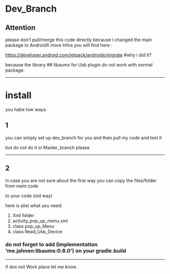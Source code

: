 # Dev_Branch

## Attention
please don’t pull/merge this code directly because i changed the main package to AndroidX 
 more Infos you will find here  :

https://developer.android.com/jetpack/androidx/migrate 
#why i did it?

because the library  ## libaums for Usb plugin do not work with normal package.

---

# install
you habe tow ways:
## 1
you can simply set up dev_branch for you and then pull my code and test it

but do not do it in Master_branch please

---
## 2
in case you are not sure about the first way you can copy the files/folder from mein code 

to your code (old way)


here is alist what you need:

1. Xml folder
2. activity_pop_up_menu.xml
3. class pop_up_Menu
4. class Read_Usb_Device

### do not forget to add (implementation 'me.jahnen:libaums:0.8.0') on your gradle.build 



---


 if dos not Work place let me know .

